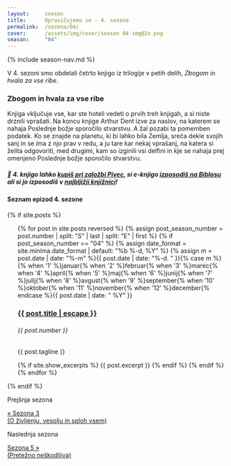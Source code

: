 ```yaml
---
layout:     season
title:      Opravičujemo se - 4. sezona
permalink:  /sezona/04/
cover:      /assets/img/cover/season 04 img@2x.png
season:     "04"
---
```


{% include season-nav.md %}

V 4. sezoni smo obdelali četrto knjigo iz trilogije v petih delih, *Zbogom in hvala za vse ribe*.

### Zbogom in hvala za vse ribe

Knjiga vključuje vse, kar ste hoteli vedeti o prvih treh knjigah, a si niste drznili vprašati. Na koncu knjige Arthur Dent izve za naslov, na katerem se nahaja Poslednje božje sporočilo stvarstvu. A žal pozabi ta pomemben podatek. Ko se znajde na planetu, ki bi lahko bila Zemlja, sreča dekle svojih sanj in se ima z njo prav v redu, a ju tare kar nekaj vprašanj, na katera si želita odgovoriti, med drugimi, kam so izginili vsi delfini in kje se nahaja prej omenjeno Poslednje božje sporočilo stvarstvu.

##### 📖 4. knjigo lahko [kupiš pri založbi Pivec](https://zalozba-pivec.com/knjigarna/zbogom-in-hvala-za-vse-ribe/), si e-knjigo [izposodiš na Biblosu](https://www.biblos.si/isbn/9789616968010) ali si jo izposodiš v [najbljižji knjižnici](https://www.cobiss.si/)!


#### Seznam epizod 4. sezone

{% if site.posts %}
  <ul class="post-list">
    {% for post in site.posts reversed %}
      {% assign post_season_number = post.number | split: "S" | last | split: "E" | first %}
      {% if post_season_number == "04" %}
        <!-- Display the post details -->
        {% assign date_format = site.minima.date_format | default: "%b %-d, %Y" %}
    <time class="post-meta">{% assign m = post.date | date: "%-m" %}{{ post.date | date: "%-d. " }}{% case m %}{% when '1' %}januar{% when '2' %}februar{% when '3' %}marec{% when '4' %}april{% when '5' %}maj{% when '6' %}junij{% when '7' %}julij{% when '8' %}avgust{% when '9' %}september{% when '10' %}oktober{% when '11' %}november{% when '12' %}december{% endcase %}{{ post.date | date: " %Y" }}</time>
        <h3>
          <a class="post-link" href="{{ post.url | relative_url }}">
            {{ post.title | escape }} 
          </a>
        </h3>
        <h6 class="post-number">{{ post.number }}</h6>
        <p>{{ post.tagline }}</p>
        {% if site.show_excerpts %}
          {{ post.excerpt }}
        {% endif %}
      {% endif %}
    {% endfor %}
  </ul>
{% endif %}

<!-- Prev next -->
<div class="prev-next-post">
  <div class="prev-next-post-wrapper">  
      <div class="prev-next-post-col prev-next-post-col-1">
        <p class="page-heading">Prejšnja sezona</p>
        <a class="previous" href="../03/">&laquo; Sezona 3 <br />(O življenju, vesolju in sploh vsem)</a>
      </div>
      <div class="prev-next-post-col prev-next-post-col-2">
        <p class="page-heading">Naslednja sezona</p>
        <a class="next" href="../05/">Sezona 5 &raquo; <br />(Pretežno neškodljiva)</a>
      </div>            
  </div>
</div>
